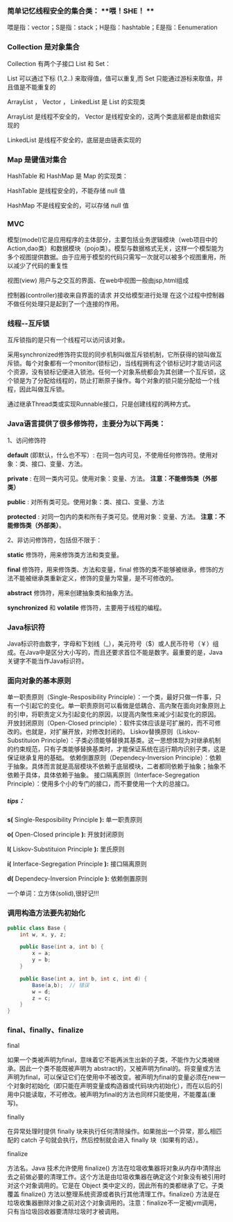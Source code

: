 ### 简单记忆线程安全的集合类： **喂！SHE！  **

喂是指：vector；S是指：stack；H是指：hashtable；E是指：Eenumeration

### Collection 是对象集合

Collection 有两个子接口 List 和 Set：

List 可以通过下标 (1,2..) 来取得值，值可以重复,而 Set 只能通过游标来取值，并且值是不能重复的

ArrayList ， Vector ， LinkedList 是 List 的实现类

ArrayList 是线程不安全的， Vector 是线程安全的，这两个类底层都是由数组实现的

LinkedList 是线程不安全的，底层是由链表实现的

### Map 是键值对集合

HashTable 和 HashMap 是 Map 的实现类：

HashTable 是线程安全的，不能存储 null 值

HashMap 不是线程安全的，可以存储 null 值

### MVC

模型(model)它是应用程序的主体部分，主要包括业务逻辑模块（web项目中的Action,dao类）和数据模块（pojo类）。模型与数据格式无关，这样一个模型能为多个视图提供数据。由于应用于模型的代码只需写一次就可以被多个视图重用，所以减少了代码的重复性  

视图(view) 用户与之交互的界面、在web中视图一般由jsp,html组成  

控制器(controller)接收来自界面的请求 并交给模型进行处理 在这个过程中控制器不做任何处理只是起到了一个连接的作用。

### 线程--互斥锁

互斥锁指的是只有一个线程可以访问该对象。

采用synchronized修饰符实现的同步机制叫做互斥锁机制，它所获得的锁叫做互斥锁。每个对象都有一个monitor(锁标记)，当线程拥有这个锁标记时才能访问这个资源，没有锁标记便进入锁池。任何一个对象系统都会为其创建一个互斥锁，这个锁是为了分配给线程的，防止打断原子操作。每个对象的锁只能分配给一个线程，因此叫做互斥锁。

通过继承Thread类或实现Runnable接口，只是创建线程的两种方式。

### Java语言提供了很多修饰符，主要分为以下两类：

1、访问修饰符 

  **default** (即默认，什么也不写）: 在同一包内可见，不使用任何修饰符。使用对象：类、接口、变量、方法。

  **private** : 在同一类内可见。使用对象：变量、方法。 **注意：不能修饰类（外部类）**

  **public** : 对所有类可见。使用对象：类、接口、变量、方法

  **protected** : 对同一包内的类和所有子类可见。使用对象：变量、方法。 **注意：不能修饰类（外部类）**。

2、非访问修饰符，包括但不限于：

  **static** 修饰符，用来修饰类方法和类变量。

  **final** 修饰符，用来修饰类、方法和变量，final 修饰的类不能够被继承，修饰的方法不能被继承类重新定义，修饰的变量为常量，是不可修改的。

  **abstract** 修饰符，用来创建抽象类和抽象方法。

  **synchronized** 和 **volatile** 修饰符，主要用于线程的编程。

### Java标识符

Java标识符由数字，字母和下划线（_），美元符号（$）或人民币符号（￥）组成。在Java中是区分大小写的，而且还要求首位不能是数字。最重要的是，Java关键字不能当作Java标识符。

### 面向对象的基本原则

单一职责原则（Single-Resposibility Principle）：一个类，最好只做一件事，只有一个引起它的变化。单一职责原则可以看做是低耦合、高内聚在面向对象原则上的引申，将职责定义为引起变化的原因，以提高内聚性来减少引起变化的原因。
开放封闭原则（Open-Closed principle）：软件实体应该是可扩展的，而不可修改的。也就是，对扩展开放，对修改封闭的。
Liskov替换原则（Liskov-Substituion Principle）：子类必须能够替换其基类。这一思想体现为对继承机制的约束规范，只有子类能够替换基类时，才能保证系统在运行期内识别子类，这是保证继承复用的基础。
依赖倒置原则（Dependecy-Inversion Principle）：依赖于抽象。具体而言就是高层模块不依赖于底层模块，二者都同依赖于抽象；抽象不依赖于具体，具体依赖于抽象。
接口隔离原则（Interface-Segregation Principle）：使用多个小的专门的接口，而不要使用一个大的总接口。

##### tips：

**s(** Single-Resposibility Principle **):** 单一职责原则

**o(** Open-Closed principle **):** 开放封闭原则

**l(** Liskov-Substituion Principle **):** 里氏原则

**i(** Interface-Segregation Principle **):** 接口隔离原则

**d(** Dependecy-Inversion Principle **):** 依赖倒置原则

一个单词：立方体(solid),很好记!!!

### 调用构造方法要先初始化

~~~ java
public class Base {
    int w, x, y, z;

    public Base(int a, int b) {
        x = a;
        y = b;
    }

    public Base(int a, int b, int c, int d) {
        Base(a,b);	// 错误
        w = d;
        z = c;
    }
}

~~~

### final、finally、finalize

final

如果一个类被声明为final，意味着它不能再派生出新的子类，不能作为父类被继承。因此一个类不能既被声明为 abstract的，又被声明为final的。将变量或方法声明为final，可以保证它们在使用中不被改变。被声明为final的变量必须在new一个对象时初始化（即只能在声明变量或构造器或代码块内初始化），而在以后的引用中只能读取，不可修改。被声明为final的方法也同样只能使用，不能覆盖(重写)。

finally

在异常处理时提供 finally 块来执行任何清除操作。如果抛出一个异常，那么相匹配的 catch 子句就会执行，然后控制就会进入 finally 块（如果有的话）。

finalize

方法名。Java 技术允许使用 finalize() 方法在垃圾收集器将对象从内存中清除出去之前做必要的清理工作。这个方法是由垃圾收集器在确定这个对象没有被引用时对这个对象调用的。它是在 Object 类中定义的，因此所有的类都继承了它。子类覆盖 finalize() 方法以整理系统资源或者执行其他清理工作。finalize() 方法是在垃圾收集器删除对象之前对这个对象调用的。注意：finalize不一定被jvm调用，只有当垃圾回收器要清除垃圾时才被调用。